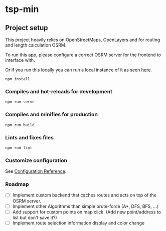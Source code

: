 # tsp-min

## Project setup
This project heavily relies on OpenStreetMaps, OpenLayers and for routing and length calculation OSRM.

To run this app, please configure a correct OSRM server for the frontend to interface with.

Or if you run this locally you can run a local instance of it as seen [here](https://hub.docker.com/r/osrm/osrm-backend/).

```
npm install
```

### Compiles and hot-reloads for development
```
npm run serve
```

### Compiles and minifies for production
```
npm run build
```

### Lints and fixes files
```
npm run lint
```

### Customize configuration
See [Configuration Reference](https://cli.vuejs.org/config/).

### Roadmap
 - [ ] Implement custom backend that caches routes and acts on top of the OSRM server.
 - [ ] Implement other Algorithms than simple brute-force (A*, DFS, BFS, ...)
 - [ ] Add support for custom points on map click. (Add new point/address to list but don't save it?)
 - [ ] Implement route selection information display and color change
